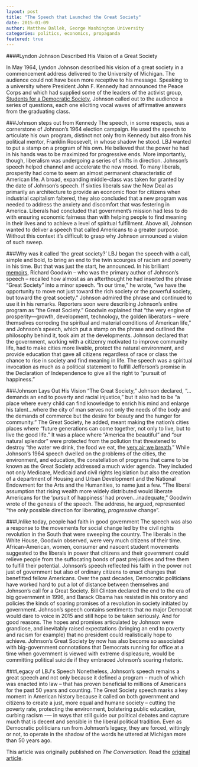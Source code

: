 ```yaml
---
layout: post
title: "The Speech that Launched the Great Society"
date: 2015-01-09
author: Matthew Dallek, George Washington University
categories: politics, economics, propaganda
featured: true
---
```


####Lyndon Johnson Described His Vision of a Great Society

In May 1964, Lyndon Johnson described his vision of a great society in a commencement address delivered to the University of Michigan. The audience could not have been more receptive to his message. Speaking to a university where President John F. Kennedy had announced the Peace Corps and which had supplied some of the leaders of the activist group, [Students for a Democratic Society](http://www.sds-1960s.org/), Johnson called out to the audience a series of questions, each one eliciting vocal waves of affirmative answers from the graduating class.

###Johnson steps out from Kennedy
The speech, in some respects, was a cornerstone of Johnson’s 1964 election campaign. He used the speech to articulate his own program, distinct not only from Kennedy but also from his political mentor, Franklin Roosevelt, in whose shadow he stood. LBJ wanted to put a stamp on a program of his own. He believed that the power he had in his hands was to be maximized for progressive ends. More importantly, though, liberalism was undergoing a series of shifts in direction. Johnson’s speech helped channel and accelerate the new mood. To many liberals, prosperity had come to seem an almost permanent characteristic of American life. A broad, expanding middle-class was taken for granted by the date of Johnson’s speech. If sixties liberals saw the New Deal as primarily an architecture to provide an economic floor for citizens when industrial capitalism faltered, they also concluded that a new program was needed to address the anxiety and discomfort that was festering in America. Liberals had concluded that government’s mission had less to do with ensuring economic fairness than with helping people to find meaning in their lives and to achieve a level of spiritual fulfillment. Above all, Johnson wanted to deliver a speech that called Americans to a greater purpose. Without this context it’s difficult to grasp why Johnson announced a vision of such sweep.

###Why was it called ‘the great society?’
LBJ began the speech with a call, simple and bold, to bring an end to the twin scourges of racism and poverty in his time. But that was just the start, he announced. In his brilliant [memoirs](https://books.google.com/books/about/Remembering_America.html?id=tIJ0_IgrY10C), Richard Goodwin – who was the primary author of Johnson’s speech – recalled how almost as an afterthought he had inserted the phrase “Great Society” into a minor speech. “In our time,” he wrote, “we have the opportunity to move not just toward the rich society or the powerful society, but toward the great society.” Johnson admired the phrase and continued to use it in his remarks. Reporters soon were describing Johnson’s entire program as “the Great Society.” Goodwin explained that “the very engine of prosperity—growth, development, technology, the golden liberators – were themselves corroding the spiritual and material conditions of American life,” and Johnson’s speech, which put a stamp on the phrase and outlined the philosophy behind it, took aim at the developments. Johnson declared that the government, working with a citizenry motivated to improve community life, had to make cities more livable, protect the natural environment, and provide education that gave all citizens regardless of race or class the chance to rise in society and find meaning in life. The speech was a spiritual invocation as much as a political statement to fulfill Jefferson’s promise in the Declaration of Independence to give all the right to “pursuit of happiness.”

###Johnson Lays Out His Vision
“The Great Society,” Johnson declared, “…demands an end to poverty and racial injustice,” but it also had to be “a place where every child can find knowledge to enrich his mind and enlarge his talent…where the city of man serves not only the needs of the body and the demands of commerce but the desire for beauty and the hunger for community.” The Great Society, he added, meant making the nation’s cities places where “future generations can come together, not only to live, but to live the good life.” It was a place where “America the beautiful” and “our natural splendor” were protected from the pollution that threatened to destroy “the water we drink, the food we eat, the [very air we breath](http://www.pbs.org/wgbh/americanexperience/features/primary-resources/lbj-michigan/).” While Johnson’s 1964 speech dwelled on the problems of the cities, the environment, and education, the constellation of programs that came to be known as the Great Society addressed a much wider agenda. They included not only Medicare, Medicaid and civil rights legislation but also the creation of a department of Housing and Urban Development and the National Endowment for the Arts and the Humanities, to name just a few. “The liberal assumption that rising wealth more widely distributed would liberate Americans for the ‘pursuit of happiness’ had proven…inadequate,” Goodwin wrote of the genesis of the speech. The address, he argued, represented “the only possible direction for liberating, *progressive* change”.

###Unlike today, people had faith in good government
The speech was also a response to the movements for social change led by the civil rights revolution in the South that were sweeping the country. The liberals in the White House, Goodwin observed, were very much citizens of their time. African-American, women, consumer and nascent student movements suggested to the liberals in power that citizens and their government could relieve people from the suffocating bonds of past prejudices and free them to fulfill their potential. Johnson’s speech reflected his faith in the power not just of government but also of ordinary citizens to enact changes that benefitted fellow Americans. Over the past decades, Democratic politicians have worked hard to put a lot of distance between themselves and Johnson’s call for a Great Society. Bill Clinton declared the end to the era of big government in 1996, and Barack Obama has resisted in his oratory and policies the kinds of soaring promises of a revolution in society initiated by government. Johnson’s speech contains sentiments that no major Democrat would dare to voice in 2015 and still hope to be taken seriously. And for good reasons. The hopes and promises articulated by Johnson were grandiose, and inevitably raised expectations (bringing an end to poverty and racism for example) that no president could realistically hope to achieve. Johnson’s Great Society by now has also become so associated with big-government connotations that Democrats running for office at a time when government is viewed with extreme displeasure, would be committing political suicide if they embraced Johnson’s soaring rhetoric.

###Legacy of LBJ's Speech
Nonetheless, Johnson’s speech remains a great speech and not only because it defined a program – much of which was enacted into law – that has proven beneficial to millions of Americans for the past 50 years and counting. The Great Society speech marks a key moment in American history because it called on both government and citizens to create a just, more equal and humane society – cutting the poverty rate, protecting the environment, bolstering public education, curbing racism -— in ways that still guide our political debates and capture much that is decent and sensible in the liberal political tradition. Even as Democratic politicians run from Johnson’s legacy, they are forced, wittingly or not, to operate in the shadow of the words he uttered at Michigan more than 50 years ago.


This article was originally published on *The Conversation*. Read the [original article](http://theconversation.com/the-speech-that-launched-the-great-society-35836).
